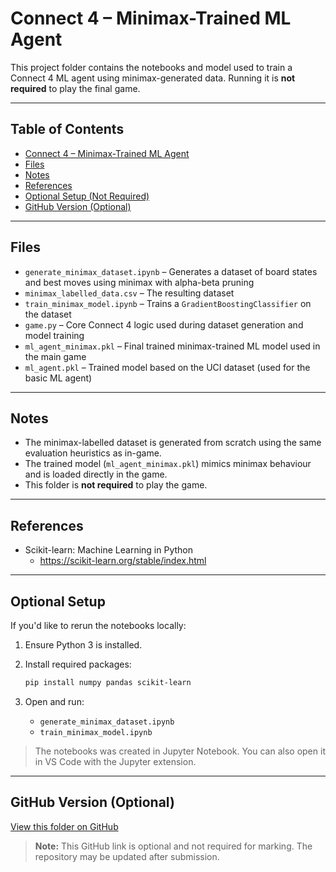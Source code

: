 # Connect 4 – Minimax-Trained ML Agent

This project folder contains the notebooks and model used to train a Connect 4 ML agent using minimax-generated data. Running it is **not required** to play the final game.

---

## Table of Contents

- [Connect 4 – Minimax-Trained ML Agent](#connect-4--minimax-trained-ml-agent)
- [Files](#files)
- [Notes](#notes)
- [References](#references)
- [Optional Setup (Not Required)](#optional-setup-not-required)
- [GitHub Version (Optional)](#github-version-optional)

---

## Files

- `generate_minimax_dataset.ipynb` – Generates a dataset of board states and best moves using minimax with alpha-beta pruning
- `minimax_labelled_data.csv` – The resulting dataset
- `train_minimax_model.ipynb` – Trains a `GradientBoostingClassifier` on the dataset
- `game.py` – Core Connect 4 logic used during dataset generation and model training
- `ml_agent_minimax.pkl` – Final trained minimax-trained ML model used in the main game
- `ml_agent.pkl` – Trained model based on the UCI dataset (used for the basic ML agent)

---

## Notes

- The minimax-labelled dataset is generated from scratch using the same evaluation heuristics as in-game.
- The trained model (`ml_agent_minimax.pkl`) mimics minimax behaviour and is loaded directly in the game.
- This folder is **not required** to play the game.

---

## References
- Scikit-learn: Machine Learning in Python
  - https://scikit-learn.org/stable/index.html

---

## Optional Setup

If you'd like to rerun the notebooks locally:

1. Ensure Python 3 is installed.
2. Install required packages:

   ```bash
   pip install numpy pandas scikit-learn
   ```
3. Open and run:
   -  `generate_minimax_dataset.ipynb`
   -  `train_minimax_model.ipynb`
> The notebooks was created in Jupyter Notebook. You can also open it in VS Code with the Jupyter extension.

---

## GitHub Version (Optional)

[View this folder on GitHub](https://github.com/Shelly855/connect4-minimax-ml-agent)  
> **Note:** This GitHub link is optional and not required for marking. The repository may be updated after submission.
